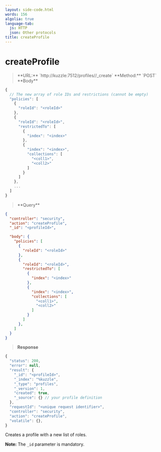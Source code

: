 ```yaml
---
layout: side-code.html
words: 156
algolia: true
language-tab:
  js: HTTP
  json: Other protocols
title: createProfile
---
```



# createProfile



<blockquote class="js">
<p>
**URL:** `http://kuzzle:7512/profiles/<profileId>/_create`  
**Method:** `POST`  
**Body**
</p>
</blockquote>

```js
{
  // The new array of role IDs and restrictions (cannot be empty)
  "policies": [
    {
      "roleId": "<roleId>"
    },
    {
      "roleId": "<roleId>",
      "restrictedTo": [
        {
          "index": "<index>"
        },
        {
          "index": "<index>",
          "collections": [
            "<coll1>",
            "<coll2>"
          ]
        }
      ]
    },
    ...
  ]
}
```

<blockquote class="json">
<p>
**Query**
</p>
</blockquote>

```json
{
  "controller": "security",
  "action": "createProfile",
  "_id": "<profileId>",

  "body": {
    "policies": [
      {
        "roleId": "<roleId>"
      },
      {
        "roleId": "<roleId>",
        "restrictedTo": [
          {
            "index": "<index>"
          },
          {
            "index": "<index>",
            "collections": [
              "<coll1>",
              "<coll2>"
            ]
          }
        ]
      },
    ]
  }
}
```

>**Response**

```javascript
{
  "status": 200,                     
  "error": null,                     
  "result": {
    "_id": "<profileId>",
    "_index": "%kuzzle",
    "_type": "profiles",
    "_version": 1,
    "created": true,
    "_source": {} // your profile definition
  },
  "requestId": "<unique request identifier>",
  "controller": "security",
  "action": "createProfile",
  "volatile": {},
}
```

Creates a profile with a new list of roles.

**Note:** The `_id` parameter is mandatory.
